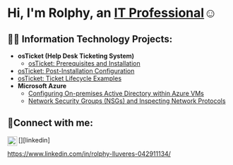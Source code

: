 <h1>Hi, I'm Rolphy, an <a href="https://www.linkedin.com/in/rolphy-lluveres-042911134/">IT Professional</a>☺</h1>

<h2>👨‍💻 Information Technology Projects:</h2>

- <b>osTicket (Help Desk Ticketing System)</b>
  - [osTicket: Prerequisites and Installation](https://github.com/RolfyLl/osticket-prereqs)
- [osTicket: Post-Installation Configuration](https://github.com/RolfyLl/post-install-config)
- [osTicket: Ticket Lifecycle Examples](https://github.com/RolfyLl/ticket-lifecycle)
- <b>Microsoft Azure</b>
  - [Configuring On-premises Active Directory within Azure VMs](https://github.com/RolfyLl/configure-ad)
  - [Network Security Groups (NSGs) and Inspecting Network Protocols](https://github.com/RolfyLl/azure-network-protocols)

<h2>🤳Connect with me:</h2>


[<img align="left" alt="https://www.linkedin.com/in/rolphy-lluveres-042911134/ | LinkedIn" width="22px" src="https://cdn.jsdelivr.net/npm/simple-icons@v3/icons/linkedin.svg" />][linkedin]


https://www.linkedin.com/in/rolphy-lluveres-042911134/
